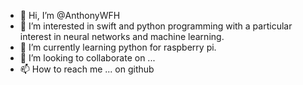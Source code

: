 - 👋 Hi, I’m @AnthonyWFH
- 👀 I’m interested in swift and python programming with a particular interest in neural networks and machine learning. 
- 🌱 I’m currently learning python for raspberry pi.
- 💞️ I’m looking to collaborate on ...
- 📫 How to reach me ... on github

<!---
AnthonyWFH/AnthonyWFH is a ✨ special ✨ repository because its `README.md` (this file) appears on your GitHub profile.
You can click the Preview link to take a look at your changes.
--->
